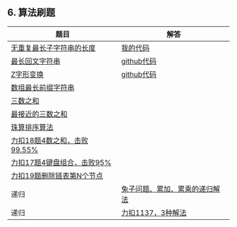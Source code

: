 ## 6. 算法刷题

|题目|解答  |
|--|--|
|[无重复最长子字符串的长度](https://leetcode-cn.com/problems/longest-substring-without-repeating-characters/submissions/)  |  [我的代码](https://github.com/HouChenggong/springboot_dubbo/blob/master/tools/src/main/java/cn/net/health/tools/str/LengthOfLongestSubstring.java)|
|[最长回文字符串](https://leetcode-cn.com/problems/longest-palindromic-substring/)| [github代码](https://github.com/HouChenggong/springboot_dubbo/blob/master/tools/src/main/java/cn/net/health/tools/str/LongestPalindrome.java)  |
|[Z字形变换](https://leetcode-cn.com/problems/zigzag-conversion/)|[github代码](https://github.com/HouChenggong/springboot_dubbo/commit/2a17b3de081d26386e0160ae0a5a6d6635d74658)|
|[数组最长前缀字符串](https://github.com/HouChenggong/springboot_dubbo/blob/master/tools/src/main/java/cn/net/health/tools/list/ZuiChang.java)||
|[三数之和](https://github.com/HouChenggong/springboot_dubbo/blob/master/tools/src/main/java/cn/net/health/tools/list/SanShu.java)||
|[最接近的三数之和](https://github.com/HouChenggong/springboot_dubbo/blob/master/tools/src/main/java/cn/net/health/tools/list/SanShu.java)||
|[珠算排序算法](https://github.com/HouChenggong/springboot_dubbo/blob/master/tools/src/main/java/cn/net/health/tools/list/ThreadSort.java)||
|[力扣18题4数之和，击败99.55%](https://github.com/HouChenggong/springboot_dubbo/blob/master/tools/src/main/java/cn/net/health/tools/list/SiShu3.java)||
|[力扣17题4键盘组合，击败95%](https://github.com/HouChenggong/springboot_dubbo/blob/master/tools/src/main/java/cn/net/health/tools/list/JianPan.java)||
|[力扣19题删除链表第N个节点](https://github.com/HouChenggong/springboot_dubbo/blob/master/tools/src/main/java/cn/net/health/tools/node/ListNodeTest.java)||
|递归|[兔子问题、累加、累乘的递归解法](https://github.com/HouChenggong/springboot_dubbo/blob/master/user/user-mongodb/src/main/java/cn/net/health/user/test/Digui.java)|
|递归|[力扣1137，3种解法](https://github.com/HouChenggong/springboot_dubbo/blob/master/tools/src/main/java/cn/net/health/tools/digui/TbNx.java)|
